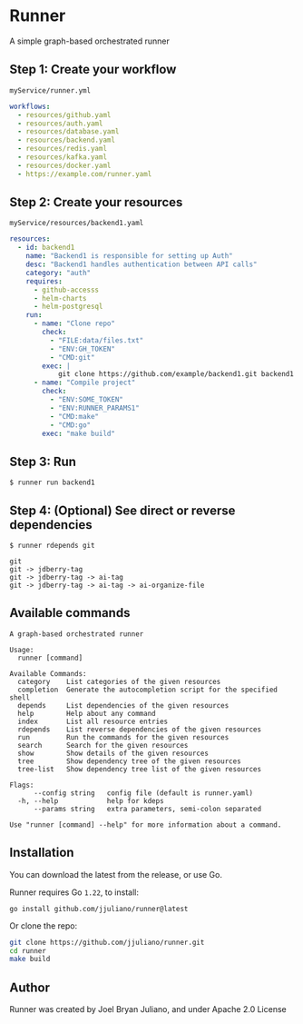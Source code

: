 # Runner
A simple graph-based orchestrated runner

## Step 1: Create your workflow
`myService/runner.yml`

```yaml
workflows:
  - resources/github.yaml
  - resources/auth.yaml
  - resources/database.yaml
  - resources/backend.yaml
  - resources/redis.yaml
  - resources/kafka.yaml
  - resources/docker.yaml
  - https://example.com/runner.yaml
```

## Step 2: Create your resources
`myService/resources/backend1.yaml`

```yaml
resources:
  - id: backend1
    name: "Backend1 is responsible for setting up Auth"
    desc: "Backend1 handles authentication between API calls"
    category: "auth"
    requires:
      - github-accesss
      - helm-charts
      - helm-postgresql
    run:
      - name: "Clone repo"
        check:
          - "FILE:data/files.txt"
          - "ENV:GH_TOKEN"
          - "CMD:git"
        exec: |
            git clone https://github.com/example/backend1.git backend1
      - name: "Compile project"
        check:
          - "ENV:SOME_TOKEN"
          - "ENV:RUNNER_PARAMS1"
          - "CMD:make"
          - "CMD:go"
        exec: "make build"
```

## Step 3: Run

`$ runner run backend1`

## Step 4: (Optional) See direct or reverse dependencies

`$ runner rdepends git`

```text
git
git -> jdberry-tag
git -> jdberry-tag -> ai-tag
git -> jdberry-tag -> ai-tag -> ai-organize-file
```
## Available commands

```
A graph-based orchestrated runner

Usage:
  runner [command]

Available Commands:
  category    List categories of the given resources
  completion  Generate the autocompletion script for the specified shell
  depends     List dependencies of the given resources
  help        Help about any command
  index       List all resource entries
  rdepends    List reverse dependencies of the given resources
  run         Run the commands for the given resources
  search      Search for the given resources
  show        Show details of the given resources
  tree        Show dependency tree of the given resources
  tree-list   Show dependency tree list of the given resources

Flags:
      --config string   config file (default is runner.yaml)
  -h, --help            help for kdeps
      --params string   extra parameters, semi-colon separated

Use "runner [command] --help" for more information about a command.
```

## Installation

You can download the latest from the release, or use Go.

Runner requires Go `1.22`, to install:

`go install github.com/jjuliano/runner@latest`

Or clone the repo:

```sh
git clone https://github.com/jjuliano/runner.git
cd runner
make build
```

## Author

Runner was created by Joel Bryan Juliano, and under Apache 2.0 License

